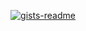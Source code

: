<!--p align="center">
<img src="https://cdn.catcatnya.com/custom_emojis/images/000/146/790/original/154e8e41648b2bb9.gif" alt="Blob Cat Eyes" width="10%"> <br><br>
<a href="https://qqjixiong.supfree.net/msn.asp?qq=94375785" target="_blank"><strong>8ORUZ7</strong></a>  |  
<a href="https://github.com/TAPEZONE128" target="_blank"><strong>TAPEZONE128</strong></a>  |  
<a href="https://github.com/VIRUZ801" target="_blank"><strong>VIRUS801</strong></a> 
</p>-->

<div align="center">

 [![gists-readme](https://gists-readme.yizack.com/api/pin?user=&id=8264738d99e4406fa91084f83e7da6fc&owner=true&theme=dark)](https://gist.github.com/8ORUZ7/8264738d99e4406fa91084f83e7da6fc?short_path=9a2c773)

</div>


